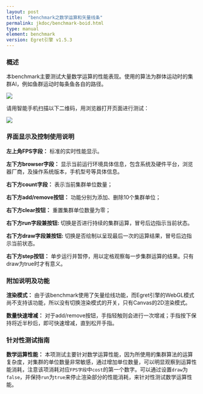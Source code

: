 ```yaml
---
layout: post
title:  "benchmark之数学运算和矢量线条" 
permalink: jkdoc/benchmark-boid.html
type: manual
element: benchmark
version: Egret引擎 v1.5.3
---
```

       
### 概述

本benchmark主要测试大量数学运算的性能表现。使用的算法为群体运动时的集群AI，例如鱼群运动时每条鱼各自的路径。   
            
![]({{site.baseurl}}/assets/img-bench/sample-boid.jpg)         
             
请用智能手机扫描以下二维码，用浏览器打开页面进行测试：
            
![]({{site.baseurl}}/assets/img-bench/QRCode-boid.png)          
          
         
### 界面显示及控制使用说明
        
**左上角FPS字段：** 标准的实时性能显示。

**左下方browser字段：** 显示当前运行环境具体信息，包含系统及硬件平台，浏览器厂商，及操作系统版本，手机型号等具体信息。

         
        
**右下方count字段：** 表示当前集群单位数量；      
             
**右下方add/remove按钮：** 功能分别为添加、删除10个集群单位；    

**右下方clear按钮：** 重置集群单位数量为零；    

**右下方run字段兼按钮:** 切换是否进行持续的集群运算，冒号后边指示当前状态。      

**右下方draw字段兼按钮:** 切换是否绘制以呈现最后一次的运算结果，冒号后边指示当前状态。    
      
**右下方step按钮：** 单步运行并暂停，用以定格观察每一步集群运算的结果。只有draw为true时才有意义。    
      
      
### 附加说明及功能
**渲染模式：** 由于该benchmark使用了矢量绘线功能，而Egret引擎的WebGL模式尚不支持该功能，所以没有切换渲染模式的开关，只有Canvas的2D渲染模式。

**数量快速增减：** 对于add/remove按钮，手指轻触则会进行一次增减；手指按下保持将近半秒后，即可快速增减，直到松开手指。
      
      
### 针对性测试指南        

**数学运算性能：** 本项测试主要针对数学运算性能，因为所使用的集群算法的运算复杂度，对集群的单位数量非常敏感，通过增加单位数量，可以明显观察到运算性能消耗，注意该项消耗对应`FPS字段`中`cost`的第一个数字。可以通过设置`draw`为`false`，并保持`run`为`true`来停止渲染部分的性能消耗，来针对性测试数学运算性能。         














